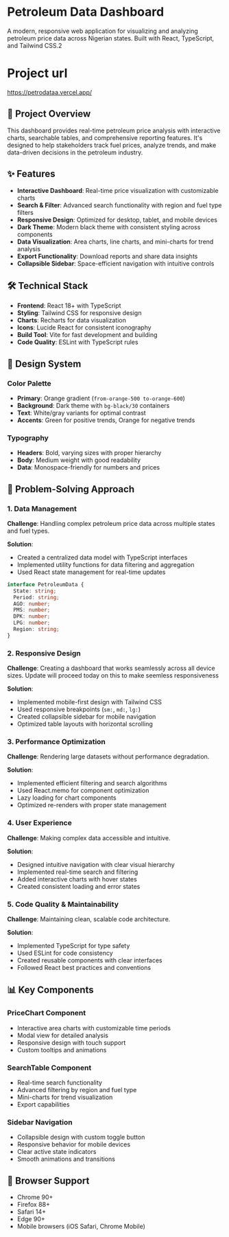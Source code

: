 # Petroleum Data Dashboard

A modern, responsive web application for visualizing and analyzing petroleum price data across Nigerian states. Built with React, TypeScript, and Tailwind CSS.2

# Project url

https://petrodataa.vercel.app/

## 🎯 Project Overview

This dashboard provides real-time petroleum price analysis with interactive charts, searchable tables, and comprehensive reporting features. It's designed to help stakeholders track fuel prices, analyze trends, and make data-driven decisions in the petroleum industry.

## ✨ Features

- **Interactive Dashboard**: Real-time price visualization with customizable charts
- **Search & Filter**: Advanced search functionality with region and fuel type filters
- **Responsive Design**: Optimized for desktop, tablet, and mobile devices
- **Dark Theme**: Modern black theme with consistent styling across components
- **Data Visualization**: Area charts, line charts, and mini-charts for trend analysis
- **Export Functionality**: Download reports and share data insights
- **Collapsible Sidebar**: Space-efficient navigation with intuitive controls

## 🛠️ Technical Stack

- **Frontend**: React 18+ with TypeScript
- **Styling**: Tailwind CSS for responsive design
- **Charts**: Recharts for data visualization
- **Icons**: Lucide React for consistent iconography
- **Build Tool**: Vite for fast development and building
- **Code Quality**: ESLint with TypeScript rules


## 🎨 Design System

### Color Palette
- **Primary**: Orange gradient (`from-orange-500 to-orange-600`)
- **Background**: Dark theme with `bg-black/30` containers
- **Text**: White/gray variants for optimal contrast
- **Accents**: Green for positive trends, Orange for negative trends

### Typography
- **Headers**: Bold, varying sizes with proper hierarchy
- **Body**: Medium weight with good readability
- **Data**: Monospace-friendly for numbers and prices

## 🔧 Problem-Solving Approach

### 1. Data Management
**Challenge**: Handling complex petroleum price data across multiple states and fuel types.

**Solution**: 
- Created a centralized data model with TypeScript interfaces
- Implemented utility functions for data filtering and aggregation
- Used React state management for real-time updates

```typescript
interface PetroleumData {
  State: string;
  Period: string;
  AGO: number;
  PMS: number;
  DPK: number;
  LPG: number;
  Region: string;
}
```

### 2. Responsive Design
**Challenge**: Creating a dashboard that works seamlessly across all device sizes. Update will proceed today on this to make seemless responsiveness

**Solution**:
- Implemented mobile-first design with Tailwind CSS
- Used responsive breakpoints (`sm:`, `md:`, `lg:`)
- Created collapsible sidebar for mobile navigation
- Optimized table layouts with horizontal scrolling

### 3. Performance Optimization
**Challenge**: Rendering large datasets without performance degradation.

**Solution**:
- Implemented efficient filtering and search algorithms
- Used React.memo for component optimization
- Lazy loading for chart components
- Optimized re-renders with proper state management

### 4. User Experience
**Challenge**: Making complex data accessible and intuitive.

**Solution**:
- Designed intuitive navigation with clear visual hierarchy
- Implemented real-time search and filtering
- Added interactive charts with hover states
- Created consistent loading and error states

### 5. Code Quality & Maintainability
**Challenge**: Maintaining clean, scalable code architecture.

**Solution**:
- Implemented TypeScript for type safety
- Used ESLint for code consistency
- Created reusable components with clear interfaces
- Followed React best practices and conventions

## 📊 Key Components

### PriceChart Component
- Interactive area charts with customizable time periods
- Modal view for detailed analysis
- Responsive design with touch support
- Custom tooltips and animations

### SearchTable Component
- Real-time search functionality
- Advanced filtering by region and fuel type
- Mini-charts for trend visualization
- Export capabilities

### Sidebar Navigation
- Collapsible design with custom toggle button
- Responsive behavior for mobile devices
- Clear active state indicators
- Smooth animations and transitions

## 📱 Browser Support

- Chrome 90+
- Firefox 88+
- Safari 14+
- Edge 90+
- Mobile browsers (iOS Safari, Chrome Mobile)





